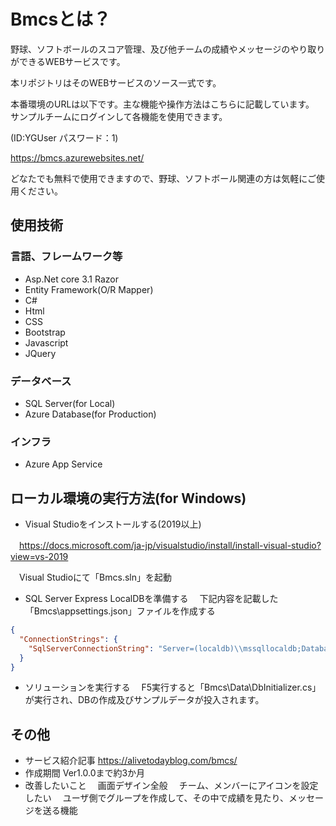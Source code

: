 # Bmcsとは？

野球、ソフトボールのスコア管理、及び他チームの成績やメッセージのやり取りができるWEBサービスです。

本リポジトリはそのWEBサービスのソース一式です。

本番環境のURLは以下です。主な機能や操作方法はこちらに記載しています。
サンプルチームにログインして各機能を使用できます。

(ID:YGUser パスワード：1)

https://bmcs.azurewebsites.net/

どなたでも無料で使用できますので、野球、ソフトボール関連の方は気軽にご使用ください。

## 使用技術
### 言語、フレームワーク等
- Asp.Net core 3.1 Razor
- Entity Framework(O/R Mapper)
- C#
- Html
- CSS
- Bootstrap
- Javascript
- JQuery

### データベース
- SQL Server(for Local)
- Azure Database(for Production)

### インフラ
- Azure App Service

## ローカル環境の実行方法(for Windows)
- Visual Studioをインストールする(2019以上)

　https://docs.microsoft.com/ja-jp/visualstudio/install/install-visual-studio?view=vs-2019
 
　Visual Studioにて「Bmcs.sln」を起動

- SQL Server Express LocalDBを準備する
　下記内容を記載した「Bmcs\appsettings.json」ファイルを作成する
```json
{
  "ConnectionStrings": {
    "SqlServerConnectionString": "Server=(localdb)\\mssqllocaldb;Database=Bmcs;Trusted_Connection=True;MultipleActiveResultSets=true"
  }
}
```
- ソリューションを実行する
　F5実行すると「Bmcs\Data\DbInitializer.cs」が実行され、DBの作成及びサンプルデータが投入されます。

## その他
- サービス紹介記事
  https://alivetodayblog.com/bmcs/
- 作成期間
  Ver1.0.0まで約3か月
- 改善したいこと
　画面デザイン全般
　チーム、メンバーにアイコンを設定したい
　ユーザ側でグループを作成して、その中で成績を見たり、メッセージを送る機能
